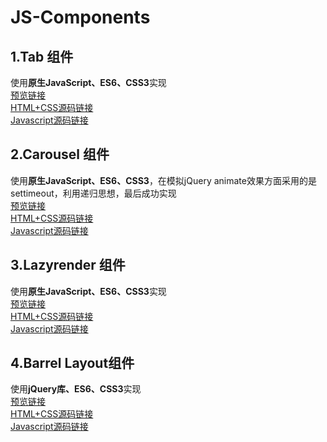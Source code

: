 # JS-Components
## 1.Tab 组件
使用**原生JavaScript、ES6、CSS3**实现  
[预览链接](https://bluesbonewong.github.io/JS-Components/Tab/Tab.html)  
[HTML+CSS源码链接](https://github.com/bluesbonewong/JS-Components/blob/master/Tab/Tab.html)  
[Javascript源码链接](https://github.com/bluesbonewong/JS-Components/blob/master/Tab/Tab.js)  
## 2.Carousel 组件  
使用**原生JavaScript、ES6、CSS3**，在模拟jQuery animate效果方面采用的是settimeout，利用递归思想，最后成功实现  
[预览链接](https://bluesbonewong.github.io/JS-Components/Tab/Tab.html)  
[HTML+CSS源码链接](https://github.com/bluesbonewong/JS-Components/blob/master/Carousel/Carousel.html)  
[Javascript源码链接](https://github.com/bluesbonewong/JS-Components/blob/master/Carousel/Carousel.js)  
## 3.Lazyrender 组件  
使用**原生JavaScript、ES6、CSS3**实现  
[预览链接](https://bluesbonewong.github.io/JS-Components/Lazyrender/Lazyrender.html)  
[HTML+CSS源码链接](https://github.com/bluesbonewong/JS-Components/blob/master/Lazyrender/Lazyrender.html)	  
[Javascript源码链接](https://github.com/bluesbonewong/JS-Components/blob/master/Lazyrender/Lazyrender.js)	  
## 4.Barrel Layout组件	
使用**jQuery库、ES6、CSS3**实现  
[预览链接](https://bluesbonewong.github.io/JS-Components/Barrel/Barrel.html)	  
[HTML+CSS源码链接](https://github.com/bluesbonewong/JS-Components/blob/master/Barrel/Barrel.html)	  
[Javascript源码链接](https://github.com/bluesbonewong/JS-Components/blob/master/Barrel/Barrel.js)	  

